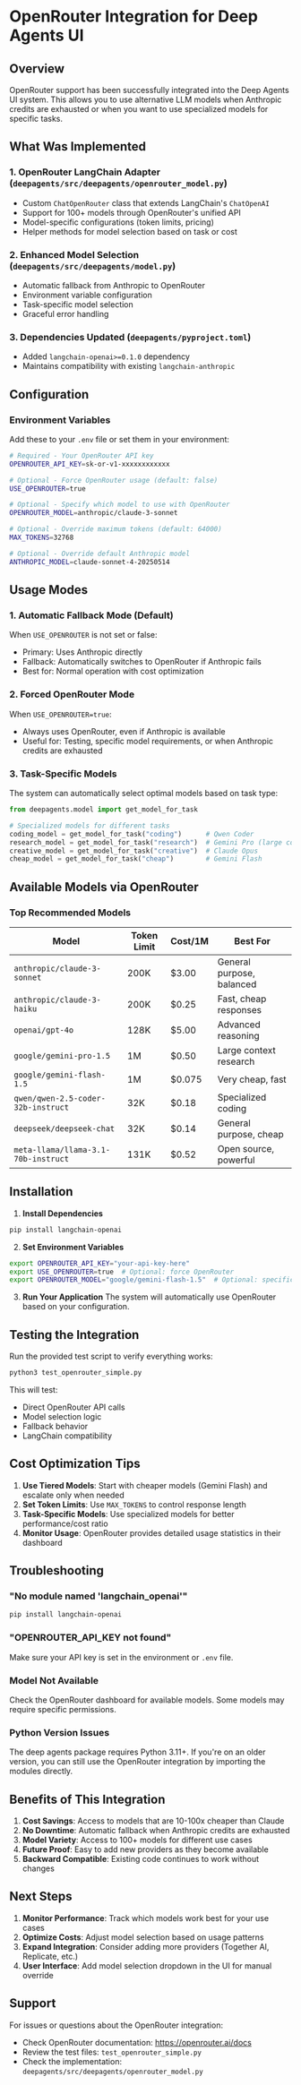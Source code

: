 # OpenRouter Integration for Deep Agents UI

## Overview

OpenRouter support has been successfully integrated into the Deep Agents UI system. This allows you to use alternative LLM models when Anthropic credits are exhausted or when you want to use specialized models for specific tasks.

## What Was Implemented

### 1. **OpenRouter LangChain Adapter** (`deepagents/src/deepagents/openrouter_model.py`)
- Custom `ChatOpenRouter` class that extends LangChain's `ChatOpenAI`
- Support for 100+ models through OpenRouter's unified API
- Model-specific configurations (token limits, pricing)
- Helper methods for model selection based on task or cost

### 2. **Enhanced Model Selection** (`deepagents/src/deepagents/model.py`)
- Automatic fallback from Anthropic to OpenRouter
- Environment variable configuration
- Task-specific model selection
- Graceful error handling

### 3. **Dependencies Updated** (`deepagents/pyproject.toml`)
- Added `langchain-openai>=0.1.0` dependency
- Maintains compatibility with existing `langchain-anthropic`

## Configuration

### Environment Variables

Add these to your `.env` file or set them in your environment:

```bash
# Required - Your OpenRouter API key
OPENROUTER_API_KEY=sk-or-v1-xxxxxxxxxxxx

# Optional - Force OpenRouter usage (default: false)
USE_OPENROUTER=true

# Optional - Specify which model to use with OpenRouter
OPENROUTER_MODEL=anthropic/claude-3-sonnet

# Optional - Override maximum tokens (default: 64000)
MAX_TOKENS=32768

# Optional - Override default Anthropic model
ANTHROPIC_MODEL=claude-sonnet-4-20250514
```

## Usage Modes

### 1. **Automatic Fallback Mode** (Default)
When `USE_OPENROUTER` is not set or false:
- Primary: Uses Anthropic directly
- Fallback: Automatically switches to OpenRouter if Anthropic fails
- Best for: Normal operation with cost optimization

### 2. **Forced OpenRouter Mode**
When `USE_OPENROUTER=true`:
- Always uses OpenRouter, even if Anthropic is available
- Useful for: Testing, specific model requirements, or when Anthropic credits are exhausted

### 3. **Task-Specific Models**
The system can automatically select optimal models based on task type:

```python
from deepagents.model import get_model_for_task

# Specialized models for different tasks
coding_model = get_model_for_task("coding")      # Qwen Coder
research_model = get_model_for_task("research")  # Gemini Pro (large context)
creative_model = get_model_for_task("creative")  # Claude Opus
cheap_model = get_model_for_task("cheap")        # Gemini Flash
```

## Available Models via OpenRouter

### Top Recommended Models

| Model | Token Limit | Cost/1M | Best For |
|-------|------------|---------|----------|
| `anthropic/claude-3-sonnet` | 200K | $3.00 | General purpose, balanced |
| `anthropic/claude-3-haiku` | 200K | $0.25 | Fast, cheap responses |
| `openai/gpt-4o` | 128K | $5.00 | Advanced reasoning |
| `google/gemini-pro-1.5` | 1M | $0.50 | Large context research |
| `google/gemini-flash-1.5` | 1M | $0.075 | Very cheap, fast |
| `qwen/qwen-2.5-coder-32b-instruct` | 32K | $0.18 | Specialized coding |
| `deepseek/deepseek-chat` | 32K | $0.14 | General purpose, cheap |
| `meta-llama/llama-3.1-70b-instruct` | 131K | $0.52 | Open source, powerful |

## Installation

1. **Install Dependencies**
```bash
pip install langchain-openai
```

2. **Set Environment Variables**
```bash
export OPENROUTER_API_KEY="your-api-key-here"
export USE_OPENROUTER=true  # Optional: force OpenRouter
export OPENROUTER_MODEL="google/gemini-flash-1.5"  # Optional: specific model
```

3. **Run Your Application**
The system will automatically use OpenRouter based on your configuration.

## Testing the Integration

Run the provided test script to verify everything works:

```bash
python3 test_openrouter_simple.py
```

This will test:
- Direct OpenRouter API calls
- Model selection logic
- Fallback behavior
- LangChain compatibility

## Cost Optimization Tips

1. **Use Tiered Models**: Start with cheaper models (Gemini Flash) and escalate only when needed
2. **Set Token Limits**: Use `MAX_TOKENS` to control response length
3. **Task-Specific Models**: Use specialized models for better performance/cost ratio
4. **Monitor Usage**: OpenRouter provides detailed usage statistics in their dashboard

## Troubleshooting

### "No module named 'langchain_openai'"
```bash
pip install langchain-openai
```

### "OPENROUTER_API_KEY not found"
Make sure your API key is set in the environment or `.env` file.

### Model Not Available
Check the OpenRouter dashboard for available models. Some models may require specific permissions.

### Python Version Issues
The deep agents package requires Python 3.11+. If you're on an older version, you can still use the OpenRouter integration by importing the modules directly.

## Benefits of This Integration

1. **Cost Savings**: Access to models that are 10-100x cheaper than Claude
2. **No Downtime**: Automatic fallback when Anthropic credits are exhausted
3. **Model Variety**: Access to 100+ models for different use cases
4. **Future Proof**: Easy to add new providers as they become available
5. **Backward Compatible**: Existing code continues to work without changes

## Next Steps

1. **Monitor Performance**: Track which models work best for your use cases
2. **Optimize Costs**: Adjust model selection based on usage patterns
3. **Expand Integration**: Consider adding more providers (Together AI, Replicate, etc.)
4. **User Interface**: Add model selection dropdown in the UI for manual override

## Support

For issues or questions about the OpenRouter integration:
- Check OpenRouter documentation: https://openrouter.ai/docs
- Review the test files: `test_openrouter_simple.py`
- Check the implementation: `deepagents/src/deepagents/openrouter_model.py`